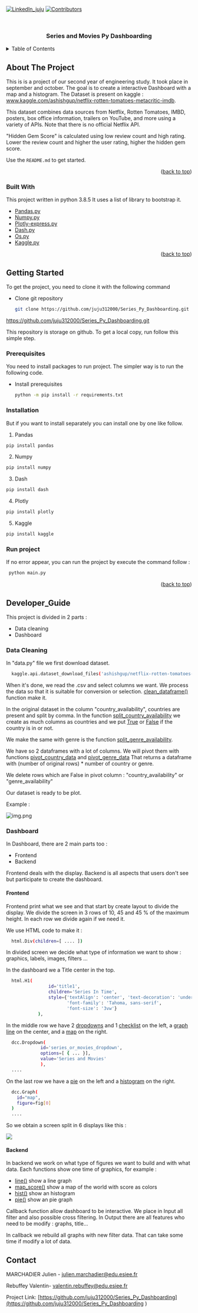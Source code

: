 <div id="top"></div>

[![LinkedIn_juju][linkedin-shield]](https://linkedin.com/in/jmarchadier)
[![Contributors][contributors-shield]](https://github.com/juju312000/Series_Py_Dashboarding/graphs/contributors)


<!-- PROJECT LOGO -->
<br />
<div align="center">

  <h3 align="center">Series and Movies Py Dashboarding</h3>


</div>

<!-- TABLE OF CONTENTS -->
<details>
  <summary>Table of Contents</summary>
  <ol>
    <li>
      <a href="#about-the-project">About The Project</a>
      <ul>
        <li><a href="#built-with">Built With</a></li>
      </ul>
    </li>
    <li>
      <a href="#getting-started">Getting Started</a>
      <ul>
        <li><a href="#prerequisites">Prerequisites</a></li>
        <li><a href="#installation">Installation</a></li>
        <li><a href="#run project">Run project</a></li>
      </ul>
    </li>
    <li>
      <a href="#developer_guide">Developer_Guide</a></li>
      <ul>
        <li><a href="#data_cleaning">Data_Cleaning</a></li>
        <li>
          <a href="#dashboard">Dashboard</a>
            <ul>
              <li><a href="#frontend">Frontend</a></li>
              <li><a href="#backend">Backend</a></li>
            </ul>
        </li>
      </ul>
    <li><a href="#contact">Contact</a></li>
  </ol>
</details>



<!-- ABOUT THE PROJECT -->
## About The Project

This is is a project of our second year of engineering study. 
It took place in september and october.
The goal is to create a interactive Dashboard with a map and a histogram. 
The Dataset is present on kaggle : 
www.kaggle.com/ashishgup/netflix-rotten-tomatoes-metacritic-imdb.

This dataset combines data sources from Netflix, Rotten Tomatoes, IMBD, posters, box office information, 
trailers on YouTube, and more using a variety of APIs. 
Note that there is no official Netflix API.

"Hidden Gem Score" is calculated using low review count and high rating. Lower the review count and higher the user rating, higher the hidden gem score.

Use the `README.md` to get started.

<p align="right">(<a href="#top">back to top</a>)</p>

### Built With

This project written in python 3.8.5 It uses a list of library to bootstrap it.

* [Pandas.py](https://pandas.pydata.org)
* [Numpy.py](https://numpy.org)
* [Plotly-express.py](https://plotly.com/python/plotly-express/)
* [Dash.py](https://dash.plotly.com)
* [Os.py](https://docs.python.org/fr/3/library/os.html)
* [Kaggle.py](https://github.com/Kaggle/kaggle-api)

<p align="right">(<a href="#top">back to top</a>)</p>



<!-- GETTING STARTED -->
## Getting Started

To get the project, you need to clone it with the following command 

* Clone git repository
  ```sh
  git clone https://github.com/juju312000/Series_Py_Dashboarding.git
  ```

https://github.com/juju312000/Series_Py_Dashboarding.git 

This repository is storage on github.
To get a local copy, run follow this simple step.

### Prerequisites

You need to install packages to run project.
The simpler way is to run the following code.

* Install prerequisites
  ```sh
  python -m pip install -r requirements.txt
  ```


### Installation

But if you want to install separately you can install one by one like follow.

1. Pandas
  ```sh
  pip install pandas
  ```
2. Numpy
  ```sh
  pip install numpy
  ```
3. Dash
  ```sh
  pip install dash
  ```
4. Plotly
  ```sh
  pip install plotly
  ```
5. Kaggle
  ```sh
  pip install kaggle
  ```


### Run project
If no error appear, you can run the project by execute the command follow : 
 ```sh
  python main.py
  ```

<p align="right">(<a href="#top">back to top</a>)</p>



<!-- Developer_Guide -->
## Developer_Guide

This project is divided in 2 parts :

* Data cleaning 
* Dashboard


### Data Cleaning 

In "data.py" file we first download dataset.
```sh
  kaggle.api.dataset_download_files('ashishgup/netflix-rotten-tomatoes-metacritic-imdb', path='.', unzip=True)
  ```
When it's done, we read the .csv and select columns we want.
We process the data so that it is suitable for conversion or selection.
[clean_dataframe()](data.py) function make it.

In the original dataset in the column "country_availability", countries are present and split by comma.
In the function [split_country_availability](data.py) we create as much columns as countries and we put [True]() or [False]() 
if the country is in or not.

We make the same with genre is the function [split_genre_availability](data.py).

We have so 2 dataframes with a lot of columns. We will pivot them with functions [pivot_country_data](data.py) and [pivot_genre_data](data.py)
That returns a dataframe with (number of original rows) * number of country or genre.

We delete rows which are False in pivot column : "country_availability" or "genre_availability"

Our dataset is ready to be plot.

Example :

![img.png](data/img.png)


### Dashboard

In Dashboard, there are 2 main parts too :

* Frontend
* Backend

Frontend deals with the display.
Backend is all aspects that users don't see but participate to create the dashboard.

#### Frontend 

Frontend print what we see and that start by create layout to divide the display.
We divide the screen in 3 rows of 10, 45 and 45 % of the maximum height. 
In each row we divide again if we need it.

We use HTML code to make it :
```sh
  html.Div(children=[ .... ])
  ```
In divided screen we decide what type of information we want to show : graphics, labels, images, filters ...

In the dashboard we a Title center in the top.
```sh
  html.H1(
                id='title1',
                children='Series In Time',
                style={'textAlign': 'center', 'text-decoration': 'underline', 'letter-spacing': '5px',
                       'font-family': 'Tahoma, sans-serif',
                       'font-size': '3vw'}
            ),
  ```
In the middle row we have 2 [dropdowns](dashboard.py) and 1 [checklist](dashboard.py) on the left, 
a [graph line](dashboard.py) on the center, and a [map](dashboard.py) on the right.

```sh
  dcc.Dropdown(
             id='series_or_movies_dropdown',
             options=[ { ... }],
             value='Series and Movies'
             ),
  ....
  ```

On the last row we have a [pie](dashboard.py) on the left and a [histogram](dashboard.py) on the right.

```sh
  dcc.Graph(
    id="map",
    figure=fig[0]
  )
  ....
  ```


So we obtain a screen split in 6 displays like this :

![](data/db_layouts.png)
#### Backend

In backend we work on what type of figures we want to build and with what data. 
Each functions show one time of graphics, for example :
* [line()](dashboard.py) show a line graph 
* [map_score()](dashboard.py) show a map of the world with score as colors
* [hist()](dashboard.py) show an histogram
* [pie()](dashboard.py) show an pie graph

Callback function allow dashboard to be interactive. 
We place in Input all filter and also possible cross filtering.
In Output there are all features who need to be modify : graphs, title...

In callback we rebuild all graphs with new filter data. That can take some time if modify a lot of data.


<!-- CONTACT -->
## Contact

MARCHADIER Julien - julien.marchadier@edu.esiee.fr

Rebuffey Valentin-  valentin.rebuffey@edu.esiee.fr

Project Link: [https://github.com/juju312000/Series_Py_Dashboarding](https://github.com/juju312000/Series_Py_Dashboarding )

<!-- MARKDOWN LINKS & IMAGES -->
[contributors-shield]: https://img.shields.io/github/contributors/juju312000/Series_Py_Dashboarding.svg?style=for-the-badge
[linkedin-shield]: https://img.shields.io/badge/-LinkedIn-black.svg?style=for-the-badge&logo=linkedin&colorB=555


